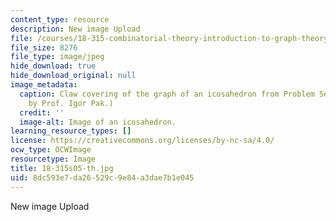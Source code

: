 ```yaml
---
content_type: resource
description: New image Upload
file: /courses/18-315-combinatorial-theory-introduction-to-graph-theory-extremal-and-enumerative-combinatorics-spring-2005/8dc593e7da26529c9e84a3dae7b1e045_18-315s05-th.jpg
file_size: 8276
file_type: image/jpeg
hide_download: true
hide_download_original: null
image_metadata:
  caption: Claw covering of the graph of an icosahedron from Problem Set 2. (Image
    by Prof. Igor Pak.)
  credit: ''
  image-alt: Image of an icosahedron.
learning_resource_types: []
license: https://creativecommons.org/licenses/by-nc-sa/4.0/
ocw_type: OCWImage
resourcetype: Image
title: 18-315s05-th.jpg
uid: 8dc593e7-da26-529c-9e84-a3dae7b1e045
---
```

New image Upload